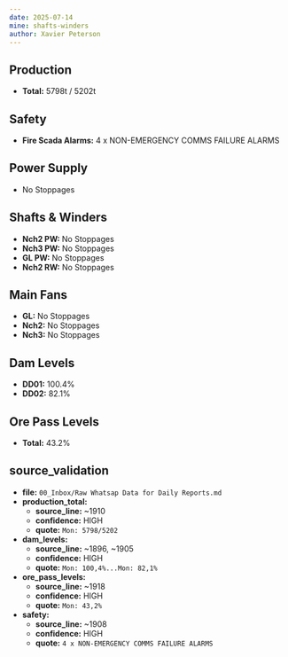 ```yaml
---
date: 2025-07-14
mine: shafts-winders
author: Xavier Peterson
---
```


## Production
- **Total:** 5798t / 5202t

## Safety
- **Fire Scada Alarms:** 4 x NON-EMERGENCY COMMS FAILURE ALARMS

## Power Supply
- No Stoppages

## Shafts & Winders
- **Nch2 PW:** No Stoppages
- **Nch3 PW:** No Stoppages
- **GL PW:** No Stoppages
- **Nch2 RW:** No Stoppages

## Main Fans
- **GL:** No Stoppages
- **Nch2:** No Stoppages
- **Nch3:** No Stoppages

## Dam Levels
- **DD01:** 100.4%
- **DD02:** 82.1%

## Ore Pass Levels
- **Total:** 43.2%

## source_validation
- **file:** `00_Inbox/Raw Whatsap Data for Daily Reports.md`
- **production_total:**
    - **source_line:** ~1910
    - **confidence:** HIGH
    - **quote:** `Mon: 5798/5202`
- **dam_levels:**
    - **source_line:** ~1896, ~1905
    - **confidence:** HIGH
    - **quote:** `Mon: 100,4%...Mon: 82,1%`
- **ore_pass_levels:**
    - **source_line:** ~1918
    - **confidence:** HIGH
    - **quote:** `Mon: 43,2%`
- **safety:**
    - **source_line:** ~1908
    - **confidence:** HIGH
    - **quote:** `4 x NON-EMERGENCY COMMS FAILURE ALARMS`
